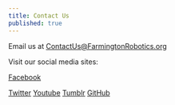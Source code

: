 ```yaml
---
title: Contact Us
published: true
---
```


Email us at ContactUs@FarmingtonRobotics.org

Visit our social media sites:

[Facebook](https://www.facebook.com/FRC178)

[Twitter](https://twitter.com/team178)
[Youtube](https://www.youtube.com/user/Team178Enforcers)
[Tumblr](http://whatisfrc.tumblr.com/)
[GitHub](https://github.com/team178)